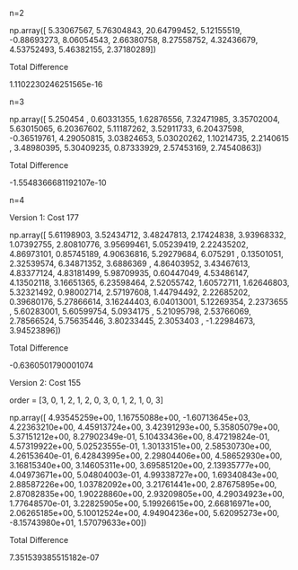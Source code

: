 n=2

np.array([ 5.33067567,  5.76304843, 20.64799452,  5.12155519, -0.88693273,
        8.06054543,  2.66380758,  8.27558752,  4.32436679,  4.53752493,
        5.46382155,  2.37180289])
        
Total Difference

1.1102230246251565e-16

n=3

np.array([ 5.250454  ,  0.60331355,  1.62876556,  7.32471985,  3.35702004,
        5.63015065,  6.20367602,  5.11187262,  3.52911733,  6.20437598,
       -0.36519761,  4.29050815,  3.03824653,  5.03020262,  1.10214735,
        2.2140615 ,  3.48980395,  5.30409235,  0.87333929,  2.57453169,
        2.74540863])
        
Total Difference

-1.5548366681192107e-10

n=4 

Version 1: Cost 177

np.array([ 5.61198903,  3.52434712,  3.48247813,  2.17424838,  3.93968332,
        1.07392755,  2.80810776,  3.95699461,  5.05239419,  2.22435202,
        4.86973101,  0.85745189,  4.90636816,  5.29279684,  6.075291  ,
        0.13501051,  2.32539574,  6.34871352,  3.6886369 ,  4.86403952,
        3.43467613,  4.83377124,  4.83181499,  5.98709935,  0.60447049,
        4.53486147,  4.13502118,  3.16651365,  6.23598464,  2.52055742,
        1.60572711,  1.62646803,  5.32321492,  0.98002714,  2.57197608,
        1.44794492,  2.22685202,  0.39680176,  5.27866614,  3.16244403,
        6.04013001,  5.12269354,  2.2373655 ,  5.60283001,  5.60599754,
        5.0934175 ,  5.21095798,  2.53766069,  2.78566524,  5.75635446,
        3.80233445,  2.3053403 , -1.22984673,  3.94523896])
        
Total Difference

-0.6360501790001074

Version 2: Cost 155

order = [3, 0, 1, 2, 1, 2, 0, 3, 0, 1, 2, 1, 0, 3]

np.array([ 4.93545259e+00,  1.16755088e+00, -1.60713645e+03,  4.22363210e+00,
        4.45913724e+00,  3.42391293e+00,  5.35805079e+00,  5.37151212e+00,
        8.27902349e-01,  5.10433436e+00,  8.47219824e-01,  4.57319922e+00,
        5.02523555e-01,  1.30133151e+00,  2.58530730e+00,  4.26153640e-01,
        6.42843995e+00,  2.29804406e+00,  4.58652930e+00,  3.16815340e+00,
        3.14605311e+00,  3.69585120e+00,  2.13935777e+00,  4.04973671e+00,
        5.04804003e-01,  4.99338727e+00,  1.69340843e+00,  2.88587226e+00,
        1.03782092e+00,  3.21761441e+00,  2.87675895e+00,  2.87082835e+00,
        1.90228860e+00,  2.93209805e+00,  4.29034923e+00,  1.77648570e-01,
        3.22825905e+00,  5.19926615e+00,  2.66816971e+00,  2.06265185e+00,
        5.10012524e+00,  4.94904236e+00,  5.62095273e+00, -8.15743980e+01,
        1.57079633e+00])
        
Total Difference

7.351539385515182e-07


